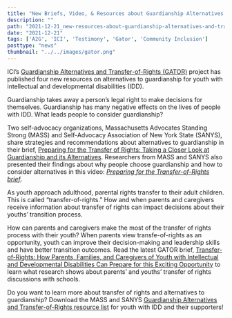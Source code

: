 ```yaml
---
title: "New Briefs, Video, & Resources about Guardianship Alternatives and Transfer-of-Rights"
description: ""
path: "2021-12-21_new-resources-about-guardianship-alternatives-and-transfer-of-rights.md"
date: "2021-12-21"
tags: ['A2G', 'ICI', 'Testimony', 'Gator', 'Community Inclusion']
posttype: "news"
thumbnail: "../../images/gator.png"
---
```


ICI’s [Guardianship Alternatives and Transfer-of-Rights (GATOR)](https://gator.communityinclusion.org/) project has published four new resources on alternatives to guardianship for youth with intellectual and developmental disabilities (IDD).

Guardianship takes away a person’s legal right to make decisions for themselves. Guardianship has many negative effects on the lives of people with IDD. What leads people to consider guardianship?

Two self-advocacy organizations, Massachusetts Advocates Standing Strong (MASS) and Self-Advocacy Association of New York State (SANYS), share strategies and recommendations about alternatives to guardianship in their brief, [Preparing for the Transfer of Rights: Taking a Closer Look at Guardianship and its Alternatives](https://gator.communityinclusion.org/uploads/gator_2_f_remediated.pdf). Researchers from MASS and SANYS also presented their findings about why people choose guardianship and how to consider alternatives in this video: [_Preparing for the Transfer-of-Rights brief_](https://icimedia.wistia.com/medias/2ynfa0k2lh).

As youth approach adulthood, parental rights transfer to their adult children. This is called “transfer-of-rights.” How and when parents and caregivers receive information about transfer of rights can impact decisions about their youths’ transition process.

How can parents and caregivers make the most of the transfer of rights process with their youth? When parents view transfe-of-rights as an opportunity, youth can improve their decision-making and leadership skills and have better transition outcomes. Read the latest GATOR brief, [Transfer-of-Rights: How Parents, Families, and Caregivers of Youth with Intellectual and Developmental Disabilities Can Prepare for this Exciting Opportunity](https://gator.communityinclusion.org/uploads/gator_brief_remediated.pdf) to learn what research shows about parents’ and youths’ transfer of rights discussions with schools.

Do you want to learn more about transfer of rights and alternatives to guardianship? Download the MASS and SANYS [Guardianship Alternatives and Transfer-of-Rights resource list](https://gator.communityinclusion.org/uploads/gator-resource-list_remediated.pdf) for youth with IDD and their supporters!